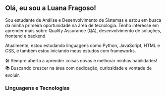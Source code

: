 ## Olá, eu sou a Luana Fragoso!


Sou estudante de Análise e Desenvolvimento de Sistemas e estou em busca da minha primeira oportunidade na área de tecnologia. Tenho interesse em aprender mais sobre Quality Assurance (QA), desenvolvimento de soluções, frontend e backend.

Atualmente, estou estudando linguagens como Python, JavaScript, HTML e CSS, e também estou iniciando meus estudos com frameworks.

🛠️ Sempre aberta a aprender coisas novas e melhorar minhas habilidades!
📚 Buscando crescer na área com dedicação, curiosidade e vontade de evoluir.


### Linguagens e Tecnologias



